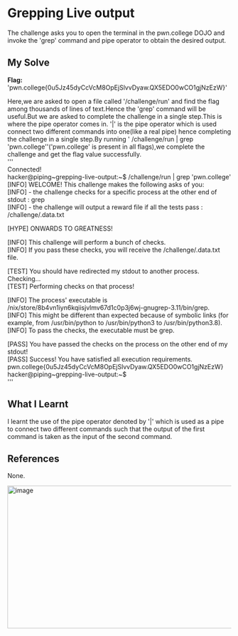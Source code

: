 # Grepping Live output
The challenge asks you to open the terminal in the pwn.college DOJO and invoke the 'grep' command and pipe operator to obtain the desired output.    

## My Solve
**Flag:** 'pwn.college{0u5Jz45dyCcVcM8OpEjSlvvDyaw.QX5EDO0wCO1gjNzEzW}'      

Here,we are asked to open a file called '/challenge/run' and find the flag among thousands of lines of text.Hence the 'grep' command will be useful.But we are asked to complete the challenge in a single step.This is where the pipe operator comes in. '|' is the pipe operator which is used connect two different commands into one(like a real pipe) hence completing the challenge in a single step.By running ' /challenge/run | grep 'pwn.college''('pwn.college' is present in all flags),we complete the challenge and get the flag value successfully.   
'''       
Connected!                                                                            
hacker@piping~grepping-live-output:~$ /challenge/run | grep 'pwn.college'      
[INFO] WELCOME! This challenge makes the following asks of you:      
[INFO] - the challenge checks for a specific process at the other end of stdout : grep     
[INFO] - the challenge will output a reward file if all the tests pass : /challenge/.data.txt      
       
[HYPE] ONWARDS TO GREATNESS!      
      
[INFO] This challenge will perform a bunch of checks.      
[INFO] If you pass these checks, you will receive the /challenge/.data.txt file.     
      
[TEST] You should have redirected my stdout to another process. Checking...     
[TEST] Performing checks on that process!      
     
[INFO] The process' executable is /nix/store/8b4vn1iyn6kqiisjvlmv67d1c0p3j6wj-gnugrep-3.11/bin/grep.     
[INFO] This might be different than expected because of symbolic links (for example, from /usr/bin/python to /usr/bin/python3 to /usr/bin/python3.8).     
[INFO] To pass the checks, the executable must be grep.    
     
[PASS] You have passed the checks on the process on the other end of my stdout!     
[PASS] Success! You have satisfied all execution requirements.     
pwn.college{0u5Jz45dyCcVcM8OpEjSlvvDyaw.QX5EDO0wCO1gjNzEzW}     
hacker@piping~grepping-live-output:~$      
'''   

## What I Learnt
I learnt the use of the pipe operator denoted by '|' which is used as a pipe to connect two different commands such that the output of the first command is taken as the input of the second command.     

## References
None.    

<img width="1055" height="321" alt="image" src="https://github.com/user-attachments/assets/1bc35588-f9fa-4253-8ba8-15357042fffa" />

